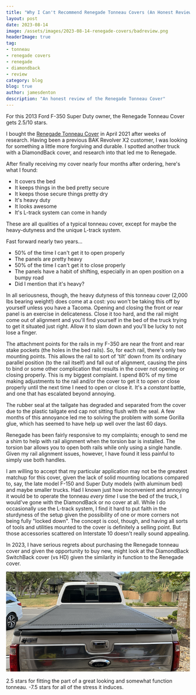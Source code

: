 ```yaml
---
title: "Why I Can't Recommend Renegade Tonneau Covers (An Honest Review)"
layout: post
date: 2023-08-14
image: /assets/images/2023-08-14-renegade-covers/badreview.png
headerImage: true
tag:
- tonneau
- renegade covers
- renegade
- diamondback
- review
category: blog
blog: true
author: jamesdenton
description: "An honest review of the Renegade Tonneau Cover"
---
```


For this 2013 Ford F-350 Super Duty owner, the Renegade Tonneau Cover gets 2.5/10 stars.
<!--more-->

I bought the [Renegade Tonneau Cover](https://renegadecovers.com) in April 2021 after weeks of research. Having been a previous BAK Revolver X2 customer, I was looking for something a little more forgiving and durable. I spotted another truck with a DiamondBack cover, and research into that led me to Renegade.

After finally receiving my cover nearly four months after ordering, here's what I found:

- It covers the bed
- It keeps things in the bed pretty secure
- It keeps those secure things pretty dry
- It's heavy duty
- It looks awesome
- It's L-track system can come in handy

These are all qualities of a typical tonneau cover, except for maybe the heavy-dutyness and the unique L-track system. 

Fast forward nearly two years...

- 50% of the time I can't get it to open properly
- The panels are pretty heavy
- 50% of the time I can't get it to close properly
- The panels have a habit of shifting, especially in an open position on a bumpy road
- Did I mention that it's heavy?

In all seriousness, though, the heavy dutyness of this tonneau cover (2,000 lbs bearing weight!) does come at a cost: you won't be taking this off by yourself unless you have a Tacoma. Opening and closing the front or rear panel is an exercise in delicateness. Close it too hard, and the rail might come out of alignment and you'll find yourself in the bed of the truck trying to get it situated just right. Allow it to slam down and you'll be lucky to not lose a finger.

The attachment points for the rails in my F-350 are near the front and rear stake pockets (the holes in the bed rails). So, for each rail, there's only two mounting points. This allows the rail to sort of 'tilt' down from its ordinary parallel position (to the rail itself) and fall out of alignment, causing the pins to bind or some other complication that results in the cover not opening or closing properly. This is my biggest complaint. I spend 80% of my time making adjustments to the rail and/or the cover to get it to open or close properly until the next time I need to open or close it. It's a *constant* battle, and one that has escalated beyond annoying.

The rubber seal at the tailgate has degraded and separated from the cover due to the plastic tailgate end cap not sitting flush with the seal. A few months of this annoyance led me to solving the problem with some Gorilla glue, which has seemed to have help up well over the last 60 days.

Renegade has been fairly responsive to my complaints; enough to send me a shim to help with rail alignment when the torsion bar is installed. The torsion bar allows you to open both rails while only using a single handle. Given my rail alignment issues, however, I have found it less painful to simply use both handles.

I am willing to accept that my particular application may not be the greatest matchup for this cover, given the lack of solid mounting locations compared to, say, the late model F-150 and Super Duty models (with aluminum bed) and maybe smaller trucks. Had I known just how inconvenient and annoying it would be to operate the tonneau *every time* I use the bed of the truck, I would've gone with the DiamondBack or no cover at all. While I do occasionally use the L-track system, I find it hard to put faith in the sturdyness of the setup given the possibility of one or more corners not being fully "locked down". The concept is cool, though, and having all sorts of tools and utilities mounted to the cover is definitely a selling point. But those accessories scattered on Interstate 10 doesn't really sound appealing.

In 2023, I have serious regrets about purchasing the Renegade tonneau cover and given the opportunity to buy new, might look at the DiamondBack SwitchBack cover (vs HD) given the similarity in function to the Renegade cover. 

![Tonneau](/assets/images/2023-08-14-renegade-covers/cover.png)

2.5 stars for fitting the part of a great looking and somewhat function tonneau. -7.5 stars for all of the stress it induces.
